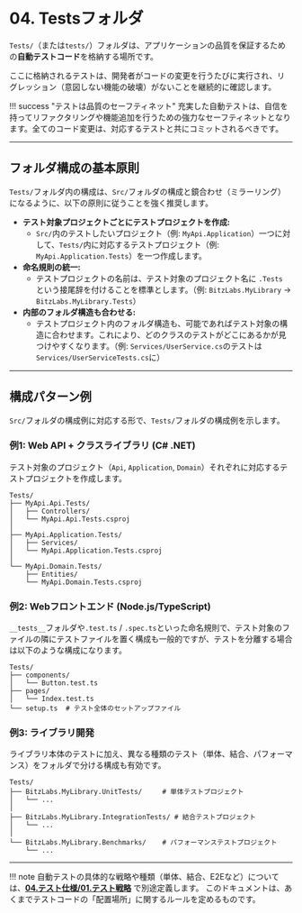 # 04. Testsフォルダ

`Tests/`（または`tests/`）フォルダは、アプリケーションの品質を保証するための**自動テストコード**を格納する場所です。

ここに格納されるテストは、開発者がコードの変更を行うたびに実行され、リグレッション（意図しない機能の破壊）がないことを継続的に確認します。

!!! success "テストは品質のセーフティネット"
充実した自動テストは、自信を持ってリファクタリングや機能追加を行うための強力なセーフティネットとなります。全てのコード変更は、対応するテストと共にコミットされるべきです。

---

## フォルダ構成の基本原則

`Tests/`フォルダ内の構成は、`Src/`フォルダの構成と鏡合わせ（ミラーリング）になるように、以下の原則に従うことを強く推奨します。

- **テスト対象プロジェクトごとにテストプロジェクトを作成:**
  - `Src/`内のテストしたいプロジェクト（例: `MyApi.Application`）一つに対して、`Tests/`内に対応するテストプロジェクト（例: `MyApi.Application.Tests`）を一つ作成します。
- **命名規則の統一:**
  - テストプロジェクトの名前は、テスト対象のプロジェクト名に `.Tests` という接尾辞を付けることを標準とします。（例: `BitzLabs.MyLibrary` → `BitzLabs.MyLibrary.Tests`）
- **内部のフォルダ構造も合わせる:**
  - テストプロジェクト内のフォルダ構造も、可能であればテスト対象の構造に合わせます。これにより、どのクラスのテストがどこにあるかが見つけやすくなります。（例: `Services/UserService.cs`のテストは`Services/UserServiceTests.cs`に）

---

## 構成パターン例

`Src/`フォルダの構成例に対応する形で、`Tests/`フォルダの構成例を示します。

### 例1: Web API + クラスライブラリ (C# .NET)

テスト対象のプロジェクト（`Api`, `Application`, `Domain`）それぞれに対応するテストプロジェクトを作成します。

```
Tests/
├── MyApi.Api.Tests/
│   ├── Controllers/
│   └── MyApi.Api.Tests.csproj
│
├── MyApi.Application.Tests/
│   ├── Services/
│   └── MyApi.Application.Tests.csproj
│
└── MyApi.Domain.Tests/
    ├── Entities/
    └── MyApi.Domain.Tests.csproj
```

### 例2: Webフロントエンド (Node.js/TypeScript)

`__tests__`フォルダや`.test.ts` / `.spec.ts`といった命名規則で、テスト対象のファイルの隣にテストファイルを置く構成も一般的ですが、テストを分離する場合は以下のような構成になります。

```
Tests/
├── components/
│   └── Button.test.ts
├── pages/
│   └── Index.test.ts
└── setup.ts  # テスト全体のセットアップファイル
```

### 例3: ライブラリ開発

ライブラリ本体のテストに加え、異なる種類のテスト（単体、結合、パフォーマンス）をフォルダで分ける構成も有効です。

```
Tests/
├── BitzLabs.MyLibrary.UnitTests/     # 単体テストプロジェクト
│   └── ...
│
├── BitzLabs.MyLibrary.IntegrationTests/ # 結合テストプロジェクト
│   └── ...
│
└── BitzLabs.MyLibrary.Benchmarks/    # パフォーマンステストプロジェクト
    └── ...
```

---

!!! note
自動テストの具体的な戦略や種類（単体、結合、E2Eなど）については、**[04.テスト仕様/01.テスト戦略](../../04_テスト仕様/01_テスト戦略.md)** で別途定義します。
このドキュメントは、あくまでテストコードの「配置場所」に関するルールを定めるものです。
